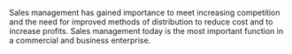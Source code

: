 Sales management has gained importance to meet increasing competition and the need for improved methods of distribution to reduce cost and to increase profits. Sales management today is the most important function in a commercial and business enterprise.
